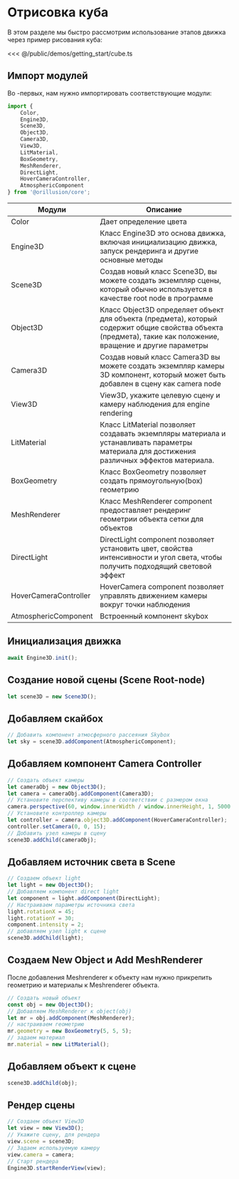 # Отрисовка куба

В этом разделе мы быстро рассмотрим использование этапов движка через пример рисования куба:

<Demo src="/demos/getting_start/cube.ts"></Demo>

<<< @/public/demos/getting_start/cube.ts

## Импорт модулей

Во -первых, нам нужно импортировать соответствующие модули:

```ts
import {
    Color,
    Engine3D,
    Scene3D,
    Object3D,
    Camera3D,
    View3D,
    LitMaterial,
    BoxGeometry,
    MeshRenderer,
    DirectLight,
    HoverCameraController,
    AtmosphericComponent
} from '@orillusion/core';
```

| Модули               | Описание                                                                                                                                             |
|-----------------------|---------------------------------------------------------------------------------------------------------------------------------------------------------|
| Color                 | Дает определение цвета                                                                                                                         |
| Engine3D              | Класс Engine3D это основа движка, включая инициализацию движка, запуск рендеринга и другие основные методы                                  |
| Scene3D               | Создав новый класс Scene3D, вы можете создать экземпляр сцены, который обычно используется в качестве root node в программе                                 |
| Object3D              | Класс Object3D определяет объект для объекта (предмета), который содержит общие свойства объекта (предмета), такие как положение, вращение и другие параметры |
| Camera3D              | Создав новый класс Camera3D вы можете создать экземпляр камеры 3D компонент, который может быть добавлен в сцену как camera node                |
| View3D                | View3D, укажите целевую сцену и камеру наблюдения для engine rendering                                                                            |                                                                                                                                               |
| LitMaterial           | Класс LitMaterial позволяет создавать экземпляры материала и устанавливать параметры материала для достижения различных эффектов материала.                        |
| BoxGeometry           | Класс BoxGeometry позволяет создать прямоугольную(box) геометрию                                                                                  |
| MeshRenderer          | Класс MeshRenderer component предоставляет рендеринг геометрии объекта сетки для объектов                                                                          |
| DirectLight           | DirectLight component позволяет установить цвет, свойства интенсивности и угол света, чтобы получить подходящий световой эффект                   |
| HoverCameraController | HoverCamera component позволяет управлять движением камеры вокруг точки наблюдения                                                                    |
| AtmosphericComponent  | Встроенный компонент skybox                                                                                                                            |

## Инициализация движка

```ts
await Engine3D.init();
```

## Создание новой сцены (Scene Root-node)

```ts
let scene3D = new Scene3D();
```

## Добавляем скайбох
```ts
// Добавить компонент атмосферного рассеяния Skybox
let sky = scene3D.addComponent(AtmosphericComponent);
```
## Добавляем компонент Camera Controller

```ts
// Создать объект камеры
let cameraObj = new Object3D();
let camera = cameraObj.addComponent(Camera3D);
// Установите перспективу камеры в соответствии с размером окна
camera.perspective(60, window.innerWidth / window.innerHeight, 1, 5000.0);
// Установите контроллер камеры
let controller = camera.object3D.addComponent(HoverCameraController);
controller.setCamera(0, 0, 15);
// Добавить узел камеры в сцену
scene3D.addChild(cameraObj);
```

## Добавляем источник света в Scene

```ts
// Создаем объект light
let light = new Object3D();
// Добавляем компонент direct light
let component = light.addComponent(DirectLight);
// Настраиваем параметры источника света
light.rotationX = 45;
light.rotationY = 30;
component.intensity = 2;
// добавляем узел light к сцене
scene3D.addChild(light);
```

## Создаем New Object и Add MeshRenderer

После добавления Meshrenderer к объекту нам нужно прикрепить геометрию и материалы к Meshrenderer объекта.

```ts
// Создать новый объект
const obj = new Object3D();
// Добавляем MeshRenderer к object(obj)
let mr = obj.addComponent(MeshRenderer);
// настраиваем геометрию
mr.geometry = new BoxGeometry(5, 5, 5);
// задаем материал
mr.material = new LitMaterial();
```

## Добавляем объект к сцене

```ts
scene3D.addChild(obj);
```

## Рендер сцены

```ts
// Создаем объект View3D
let view = new View3D();
// Укажите сцену, для рендера
view.scene = scene3D;
// Задаем используемую камеру
view.camera = camera;
// Старт рендера
Engine3D.startRenderView(view);
```